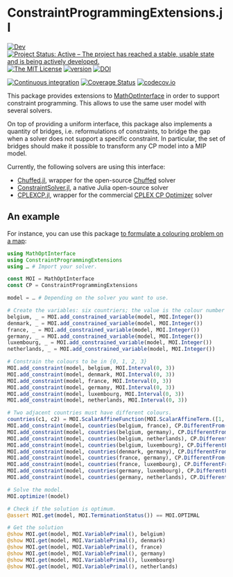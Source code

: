 # ConstraintProgrammingExtensions.jl

[![Dev](https://img.shields.io/badge/docs-dev-blue.svg)](https://juliaconstraints.github.io/ConstraintProgrammingExtensions.jl/dev/)
[![Project Status: Active – The project has reached a stable, usable state and is being actively developed.](http://www.repostatus.org/badges/latest/active.svg)](http://www.repostatus.org/#active)
[![The MIT License](https://img.shields.io/badge/license-MIT-brightgreen.svg?style=flat)](http://opensource.org/licenses/MIT)
[![version](https://juliahub.com/docs/ConstraintProgrammingExtensions/version.svg)](https://juliahub.com/ui/Packages/ConstraintProgrammingExtensions/3CBBH)
[![DOI](https://zenodo.org/badge/240344723.svg)](https://zenodo.org/badge/latestdoi/240344723)

[![Continuous integration](https://github.com/JuliaConstraints/ConstraintProgrammingExtensions.jl/actions/workflows/GitHubCI.yml/badge.svg)](https://github.com/dourouc05/ConstraintProgrammingExtensions.jl/actions/workflows/GitHubCI.yml/)
[![Coverage Status](https://coveralls.io/repos/JuliaConstraints/ConstraintProgrammingExtensions.jl/badge.svg?branch=master)](https://coveralls.io/r/dourouc05/ConstraintProgrammingExtensions.jl?branch=master)
[![codecov.io](http://codecov.io/github/JuliaConstraints/ConstraintProgrammingExtensions.jl/coverage.svg?branch=master)](http://codecov.io/github/dourouc05/ConstraintProgrammingExtensions.jl?branch=master)

This package provides extensions to 
[MathOptInterface](https://github.com/jump-dev/MathOptInterface.jl)
in order to support constraint programming. This allows to use the same user
model with several solvers. 

On top of providing a uniform interface, this package also implements a 
quantity of bridges, i.e. reformulations of constraints, to bridge the gap
when a solver does not support a specific constraint. In particular, the set 
of bridges should make it possible to transform any CP model into a MIP model.

Currently, the following solvers are using this interface: 

* [Chuffed.jl](https://github.com/JuliaConstraints/Chuffed.jl), wrapper for the open-source [Chuffed](https://github.com/chuffed/chuffed) solver
* [ConstraintSolver.jl](https://github.com/Wikunia/ConstraintSolver.jl), a native Julia open-source solver
* [CPLEXCP.jl](https://github.com/JuliaConstraints/CPLEXCP.jl), wrapper for the commercial [CPLEX CP Optimizer](https://www.ibm.com/analytics/cplex-cp-optimizer) solver

## An example

For instance, you can use this package [to formulate a colouring problem on a map](https://github.com/JuliaConstraints/ConstraintProgrammingExtensions.jl/blob/master/src/Test/test_integration.jl#L9-L32): 

```julia
using MathOptInterface
using ConstraintProgrammingExtensions
using … # Import your solver.

const MOI = MathOptInterface
const CP = ConstraintProgrammingExtensions

model = … # Depending on the solver you want to use.

# Create the variables: six countriers; the value is the colour number for each country
belgium, _ = MOI.add_constrained_variable(model, MOI.Integer())
denmark, _ = MOI.add_constrained_variable(model, MOI.Integer())
france, _ = MOI.add_constrained_variable(model, MOI.Integer())
germany, _ = MOI.add_constrained_variable(model, MOI.Integer())
luxembourg, _ = MOI.add_constrained_variable(model, MOI.Integer())
netherlands, _ = MOI.add_constrained_variable(model, MOI.Integer())

# Constrain the colours to be in {0, 1, 2, 3}
MOI.add_constraint(model, belgium, MOI.Interval(0, 3))
MOI.add_constraint(model, denmark, MOI.Interval(0, 3))
MOI.add_constraint(model, france, MOI.Interval(0, 3))
MOI.add_constraint(model, germany, MOI.Interval(0, 3))
MOI.add_constraint(model, luxembourg, MOI.Interval(0, 3))
MOI.add_constraint(model, netherlands, MOI.Interval(0, 3))

# Two adjacent countries must have different colours.
countries(c1, c2) = MOI.ScalarAffineFunction(MOI.ScalarAffineTerm.([1, -1], [c1, c2]), 0)
MOI.add_constraint(model, countries(belgium, france), CP.DifferentFrom(0))
MOI.add_constraint(model, countries(belgium, germany), CP.DifferentFrom(0))
MOI.add_constraint(model, countries(belgium, netherlands), CP.DifferentFrom(0))
MOI.add_constraint(model, countries(belgium, luxembourg), CP.DifferentFrom(0))
MOI.add_constraint(model, countries(denmark, germany), CP.DifferentFrom(0))
MOI.add_constraint(model, countries(france, germany), CP.DifferentFrom(0))
MOI.add_constraint(model, countries(france, luxembourg), CP.DifferentFrom(0))
MOI.add_constraint(model, countries(germany, luxembourg), CP.DifferentFrom(0))
MOI.add_constraint(model, countries(germany, netherlands), CP.DifferentFrom(0))

# Solve the model.
MOI.optimize!(model)

# Check if the solution is optimum.
@assert MOI.get(model, MOI.TerminationStatus()) == MOI.OPTIMAL

# Get the solution
@show MOI.get(model, MOI.VariablePrimal(), belgium)
@show MOI.get(model, MOI.VariablePrimal(), denmark)
@show MOI.get(model, MOI.VariablePrimal(), france)
@show MOI.get(model, MOI.VariablePrimal(), germany)
@show MOI.get(model, MOI.VariablePrimal(), luxembourg)
@show MOI.get(model, MOI.VariablePrimal(), netherlands)
```
